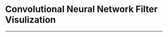 # Convolutional Neural Network Filter Visulization

<hr style="height:2px;border-width:0;color:gray;background-color:gray; size =5">

